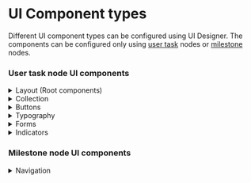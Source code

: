 # UI Component types

Different UI component types can be configured using UI Designer. The components can be configured only using [user task](../../node/nodes-types/user-task-node/) nodes or [milestone](../../node/nodes-types/milestone-node.md) nodes.

### User task node UI components

<details>

<summary>Layout (Root components)</summary>

* [Container](root-components/container.md)
* [Form Group](root-components/form-group.md)
* [Custom](root-components/custom.md)

</details>

<details>

<summary>Collection</summary>

* [Collection](./#collection)
* [Collection Prototype](collection/collection-prototype.md)

</details>

<details>

<summary>Buttons</summary>

* [Button](buttons.md)
* [File Upload](../../node/nodes-types/task-node/upload-file-action.md)

</details>

<details>

<summary>Typography</summary>

* Text
* Link

</details>

<details>

<summary>Forms</summary>

* [Form](form-elements/)
* [Input](form-elements/input-form-field.md)
* Textarea
* [Select](form-elements/select-form-field.md)
* [Checkbox](form-elements/checkbox-form-field.md)
* [Radio](form-elements/radio-form-field.md)
* [Switch](form-elements/switch-form-filed.md)
* [Datepicker](form-elements/datepicker-form-field.md)

</details>

<details>

<summary>Indicators</summary>

* Hint
* Info Tooltip
* Message

</details>



### Milestone node UI components

<details>

<summary>Navigation</summary>

* Page
* Stepper
* Step
* Modal
* Container

For more information about Milestone node UI components, click [here](../../node/nodes-types/milestone-node.md).

</details>
